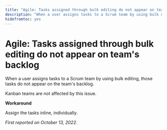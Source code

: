```yaml
---
title: "Agile: Tasks assigned through bulk editing do not appear on team's backlog"
description: "When a user assigns tasks to a Scrum team by using bulk editing, those tasks do not appear on the team's backlog."
hidefromtoc: yes
---
```


# Agile: Tasks assigned through bulk editing do not appear on team's backlog

When a user assigns tasks to a Scrum team by using bulk editing, those tasks do not appear on the team's backlog.

Kanban teams are not affected by this issue.

**Workaround**

Assign the tasks inline, individually.

_First reported on October 13, 2022._

